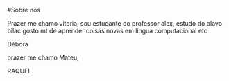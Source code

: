 #Sobre nos

Prazer me chamo vitoria, sou estudante do professor alex, estudo do olavo bilac gosto mt de aprender coisas novas em lingua computacional etc

Débora

prazer me chamo Mateu,  

RAQUEL
<!---
astchutchucas/astchutchucas is a ✨ special ✨ repository because its `README.md` (this file) appears on your GitHub profile.
You can click the Preview link to take a look at your changes.
--->
